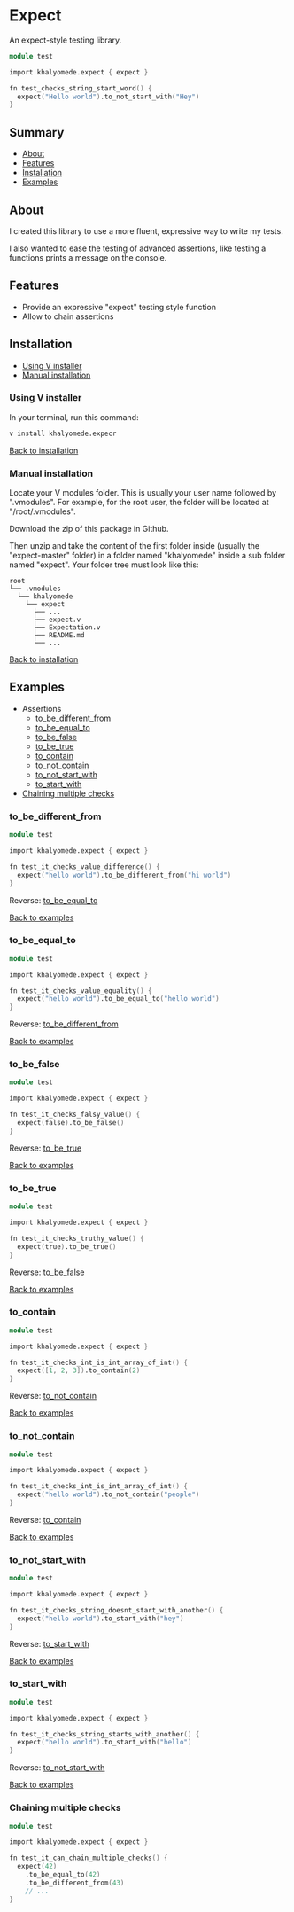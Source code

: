 # Expect

An expect-style testing library.

```v
module test

import khalyomede.expect { expect }

fn test_checks_string_start_word() {
  expect("Hello world").to_not_start_with("Hey")
}
```

## Summary

- [About](#about)
- [Features](#features)
- [Installation](#installation)
- [Examples](#examples)

## About

I created this library to use a more fluent, expressive way to write my tests.

I also wanted to ease the testing of advanced assertions, like testing a functions prints a message on the console.

## Features

- Provide an expressive "expect" testing style function
- Allow to chain assertions

## Installation

- [Using V installer](#using-v-installer)
- [Manual installation](#manual-installation)

### Using V installer

In your terminal, run this command:

```bash
v install khalyomede.expecr
```

[Back to installation](#installation)

### Manual installation

Locate your V modules folder. This is usually your user name followed by ".vmodules". For example, for the root user, the folder will be located at "/root/.vmodules".

Download the zip of this package in Github.

Then unzip and take the content of the first folder inside (usually the "expect-master" folder) in a folder named "khalyomede" inside a sub folder named "expect". Your folder tree must look like this:

```
root
└── .vmodules
  └── khalyomede
    └── expect
      ├── ...
      ├── expect.v
      ├── Expectation.v
      ├── README.md
      └── ...
```

[Back to installation](#installation)

## Examples

- Assertions
  - [to_be_different_from](#to_be_different_from)
  - [to_be_equal_to](#to_be_equal_to)
  - [to_be_false](#to_be_false)
  - [to_be_true](#to_be_true)
  - [to_contain](#to_contain)
  - [to_not_contain](#to_not_contain)
  - [to_not_start_with](#to_not_start_with)
  - [to_start_with](#to_start_with)
- [Chaining multiple checks](#chaining-multiple-checks)

### to_be_different_from

```v
module test

import khalyomede.expect { expect }

fn test_it_checks_value_difference() {
  expect("hello world").to_be_different_from("hi world")
}
```

Reverse: [to_be_equal_to](#to_be_equal_to)

[Back to examples](#examples)

### to_be_equal_to

```v
module test

import khalyomede.expect { expect }

fn test_it_checks_value_equality() {
  expect("hello world").to_be_equal_to("hello world")
}
```

Reverse: [to_be_different_from](#to_be_different_from)

[Back to examples](#examples)

### to_be_false

```v
module test

import khalyomede.expect { expect }

fn test_it_checks_falsy_value() {
  expect(false).to_be_false()
}
```

Reverse: [to_be_true](#to_be_true)

[Back to examples](#examples)

### to_be_true

```v
module test

import khalyomede.expect { expect }

fn test_it_checks_truthy_value() {
  expect(true).to_be_true()
}
```

Reverse: [to_be_false](#to_be_false)

[Back to examples](#examples)

### to_contain

```v
module test

import khalyomede.expect { expect }

fn test_it_checks_int_is_int_array_of_int() {
  expect([1, 2, 3]).to_contain(2)
}
```

Reverse: [to_not_contain](#to_not_contain)

[Back to examples](#examples)

### to_not_contain

```v
module test

import khalyomede.expect { expect }

fn test_it_checks_int_is_int_array_of_int() {
  expect("hello world").to_not_contain("people")
}
```

Reverse: [to_contain](#to_contain)

[Back to examples](#examples)

### to_not_start_with

```v
module test

import khalyomede.expect { expect }

fn test_it_checks_string_doesnt_start_with_another() {
  expect("hello world").to_start_with("hey")
}
```

Reverse: [to_start_with](#to_start_with)

[Back to examples](#examples)

### to_start_with

```v
module test

import khalyomede.expect { expect }

fn test_it_checks_string_starts_with_another() {
  expect("hello world").to_start_with("hello")
}
```

Reverse: [to_not_start_with](#to_not_start_with)

[Back to examples](#examples)

### Chaining multiple checks

```v
module test

import khalyomede.expect { expect }

fn test_it_can_chain_multiple_checks() {
  expect(42)
    .to_be_equal_to(42)
    .to_be_different_from(43)
    // ...
}
```
